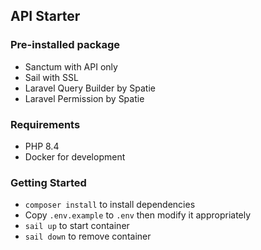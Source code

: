## API Starter

### Pre-installed package

- Sanctum with API only
- Sail with SSL
- Laravel Query Builder by Spatie
- Laravel Permission by Spatie


### Requirements

- PHP 8.4
- Docker for development

### Getting Started

- `composer install` to install dependencies
- Copy `.env.example` to `.env` then modify it appropriately
- `sail up` to start container
- `sail down` to remove container

